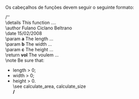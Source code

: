 Os cabeçalhos de funções devem seguir o seguinte formato:

/'' <br>
\details This function .... <br>
\author Fulano Ciclano Beltrano<br>
\date 15/02/2008   <br>
\param <b>a</b> The length ...<br>
\param <b>b</b> The width ...<br>
\param <b>c</b> The height ... <br>
\return <b>vol</b> The voulem ...<br>
\note Be sure that:<br>
- length > 0;<br>
- width > 0;<br>
- height > 0.<br>
\see calculate_area, calculate_size<br>
<b>/</b><br>